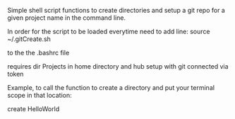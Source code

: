 Simple shell script functions to create directories and setup a git repo for a given project name in the command line.

In order for the script to be loaded everytime need to add line:
source ~/.gitCreate.sh

to the the .bashrc file

requires dir Projects in home directory
and hub setup with git connected via token

Example, to call the function to create a directory and put your terminal scope in that location:

create HelloWorld

